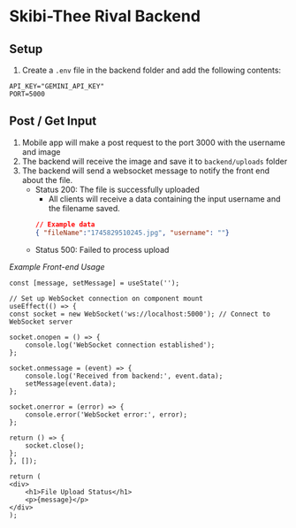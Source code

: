 # Skibi-Thee Rival Backend

## Setup
1. Create a `.env` file in the backend folder and add the following contents:
```
API_KEY="GEMINI_API_KEY"
PORT=5000
```

## Post / Get Input
1. Mobile app will make a post request to the port 3000 with the username and image
2. The backend will receive the image and save it to `backend/uploads` folder
3. The backend will send a websocket message to notify the front end about the file.
    - Status 200: The file is successfully uploaded
        - All clients will receive a data containing the input username and the filename saved.
        ```json
        // Example data
        { "fileName":"1745829510245.jpg", "username": ""}
        ```
    - Status 500: Failed to process upload

*Example Front-end Usage*

```tsx
const [message, setMessage] = useState('');

// Set up WebSocket connection on component mount
useEffect(() => {
const socket = new WebSocket('ws://localhost:5000'); // Connect to WebSocket server

socket.onopen = () => {
    console.log('WebSocket connection established');
};

socket.onmessage = (event) => {
    console.log('Received from backend:', event.data);
    setMessage(event.data); 
};

socket.onerror = (error) => {
    console.error('WebSocket error:', error);
};

return () => {
    socket.close();
};
}, []);

return (
<div>
    <h1>File Upload Status</h1>
    <p>{message}</p>
</div>
);
```